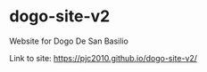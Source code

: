 # dogo-site-v2
Website for Dogo De San Basilio

Link to site: https://pjc2010.github.io/dogo-site-v2/
